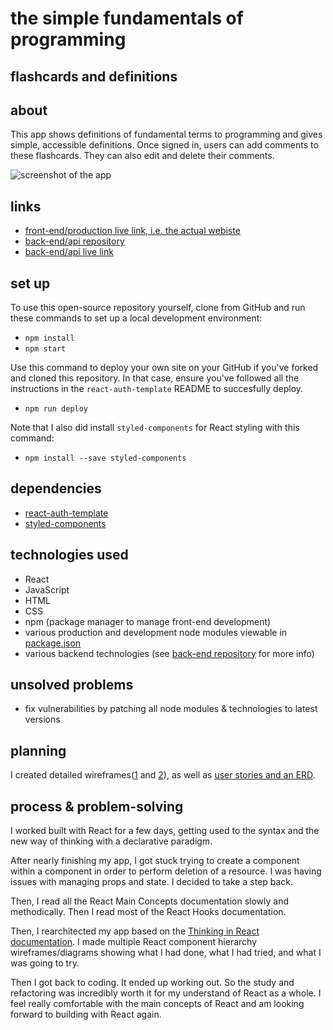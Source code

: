 # the simple fundamentals of programming
## flashcards and definitions

## about
This app shows definitions of fundamental terms to programming and gives simple, accessible definitions. Once signed in, users can add comments to these flashcards. They can also edit and delete their comments.

![screenshot of the app]()

## links
- [front-end/production live link, i.e. the actual webiste](https://hashbangash.github.io/simple-fundamentals-client/)
- [back-end/api repository](https://github.com/hashbangash/simple-fundamentals-api)
- [back-end/api live link](https://simple-fundamentals.herokuapp.com/cards)

## set up
To use this open-source repository yourself, clone from GitHub and run these commands to set up a local development environment:
- `npm install`
- `npm start`

Use this command to deploy your own site on your GitHub if you've forked and cloned this repository. In that case, ensure you've followed all the instructions in the `react-auth-template` README to succesfully deploy.
- `npm run deploy`

Note that I also did install `styled-components` for React styling with this command:
- `npm install --save styled-components`

## dependencies
- [react-auth-template](https://git.generalassemb.ly/ga-wdi-boston/react-auth-template)
- [styled-components](https://styled-components.com/)

## technologies used
- React
- JavaScript
- HTML
- CSS
- npm (package manager to manage front-end development)
- various production and development node modules viewable in [package.json](./package.json)
- various backend technologies (see [back-end repository](https://github.com/hashbangash/simple-fundamentals-api) for more info)

## unsolved problems
- fix vulnerabilities by patching all node modules & technologies to latest versions

## planning
I created detailed wireframes([1](https://media.git.generalassemb.ly/user/25387/files/959aa680-7272-11ea-90b4-0c6efa4085fc) and [2](https://media.git.generalassemb.ly/user/25387/files/992e2d80-7272-11ea-994d-046a84c8c1d4)), as well as [user stories and an ERD](https://media.git.generalassemb.ly/user/25387/files/9af7f100-7272-11ea-8068-a2c8264a4ae6).

## process & problem-solving
I worked built with React for a few days, getting used to the syntax and the new way of thinking with a declarative paradigm.

After nearly finishing my app, I got stuck trying to create a component within a component in order to perform deletion of a resource. I was having issues with managing props and state. I decided to take a step back.

Then, I read all the React Main Concepts documentation slowly and methodically. Then I read most of the React Hooks documentation.

Then, I rearchitected my app based on the [Thinking in React documentation](). I made multiple React component hierarchy wireframes/diagrams showing what I had done, what I had tried, and what I was going to try.

Then I got back to coding. It ended up working out. So the study and refactoring was incredibly worth it for my understand of React as a whole. I feel really comfortable with the main concepts of React and am looking forward to building with React again.

